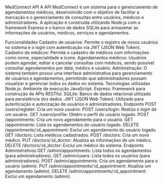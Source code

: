 MedConnect API
A API MedConnect é um sistema para o gerenciamento de agendamentos médicos, desenvolvido com o objetivo de facilitar a marcação e o gerenciamento de consultas entre usuários, médicos e administradores. A aplicação é construída utilizando Node.js com o framework Express e o banco de dados SQLite para armazenar as informações de usuários, médicos, serviços e agendamentos.

Funcionalidades
Cadastro de usuários: Permite o registro de novos usuários no sistema e o login com autenticação via JWT (JSON Web Token).
Cadastro de médicos: Permite o cadastro de médicos com informações como nome, especialidade e ícone.
Agendamentos médicos: Usuários podem agendar, editar e cancelar consultas com médicos, sendo possível consultar agendamentos por data, médico e usuário.
Administração: O sistema também possui uma interface administrativa para gerenciamento de usuários e agendamentos, permitindo que administradores possam visualizar e gerenciar todos os dados no sistema.
Tecnologias utilizadas
Node.js: Ambiente de execução JavaScript.
Express: Framework para construção de APIs RESTful.
SQLite: Banco de dados relacional utilizado para persistência dos dados.
JWT (JSON Web Token): Utilizado para autenticação e autorização de usuários e administradores.
Endpoints
POST /users/register: Cria um novo usuário.
POST /users/login: Realiza o login de um usuário.
GET /users/profile: Obtém o perfil do usuário logado.
POST /appointments: Cria um novo agendamento para o usuário.
GET /appointments: Lista os agendamentos do usuário logado.
DELETE /appointments/:id_appointment: Exclui um agendamento do usuário logado.
GET /doctors: Lista médicos cadastrados.
POST /doctors: Cria um novo médico.
PUT /doctors/:id_doctor: Atualiza as informações de um médico.
DELETE /doctors/:id_doctor: Exclui um médico do sistema.
Endpoints Administrativos
GET /admin/appointments: Lista todos os agendamentos (para administradores).
GET /admin/users: Lista todos os usuários (para administradores).
POST /admin/appointments: Cria um agendamento para o usuário (admin).
PUT /admin/appointments/:id_appointment: Atualiza um agendamento (admin).
DELETE /admin/appointments/:id_appointment: Exclui um agendamento (admin).
